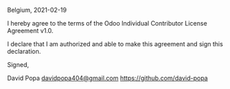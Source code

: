 Belgium, 2021-02-19

I hereby agree to the terms of the Odoo Individual Contributor License
Agreement v1.0.

I declare that I am authorized and able to make this agreement and sign this
declaration.

Signed,

David Popa davidpopa404@gmail.com https://github.com/david-popa